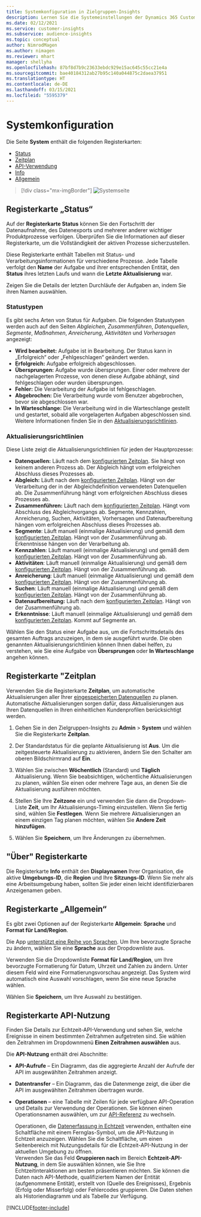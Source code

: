 ```yaml
---
title: Systemkonfiguration in Zielgruppen-Insights
description: Lernen Sie die Systemeinstellungen der Dynamics 365 Customer Insights-Zielgruppen-Insights Funktionalität kennen.
ms.date: 02/12/2021
ms.service: customer-insights
ms.subservice: audience-insights
ms.topic: conceptual
author: NimrodMagen
ms.author: nimagen
ms.reviewer: mhart
manager: shellyha
ms.openlocfilehash: 87bf8d7b9c23633ebdc929e15ac645c55cc21e4a
ms.sourcegitcommit: bae40184312ab27b95c140a044875c2daea37951
ms.translationtype: HT
ms.contentlocale: de-DE
ms.lasthandoff: 03/15/2021
ms.locfileid: "5595379"
---
```

# <a name="system-configuration"></a>Systemkonfiguration

Die Seite **System** enthält die folgenden Registerkarten:
- [Status](#status-tab)
- [Zeitplan](#schedule-tab)
- [API-Verwendung](#api-usage-tab)
- [Info](#about-tab)
- [Allgemein](#general-tab)

> [!div class="mx-imgBorder"]
> ![Systemseite](media/system-tabs.png "System-Seite")

## <a name="status-tab"></a>Registerkarte „Status“

Auf der **Registerkarte Status** können Sie den Fortschritt der Datenaufnahme, des Datenexports und mehrerer anderer wichtiger Produktprozesse verfolgen. Überprüfen Sie die Informationen auf dieser Registerkarte, um die Vollständigkeit der aktiven Prozesse sicherzustellen.

Diese Registerkarte enthält Tabellen mit Status- und Verarbeitungsinformationen für verschiedene Prozesse. Jede Tabelle verfolgt den **Name** der Aufgabe und ihrer entsprechenden Entität, den **Status** ihres letzten Laufs und wann die **Letzte Aktualisierung** war.

Zeigen Sie die Details der letzten Durchläufe der Aufgaben an, indem Sie ihren Namen auswählen.

### <a name="status-types"></a>Statustypen

Es gibt sechs Arten von Status für Aufgaben. Die folgenden Statustypen werden auch auf den Seiten *Abgleichen*, *Zusammenführen*, *Datenquellen*, *Segmente*, *Maßnahmen*, *Anreicherung*, *Aktivitäten* und *Vorhersagen* angezeigt:

- **Wird bearbeitet:** Aufgabe ist in Bearbeitung. Der Status kann in „Erfolgreich“ oder „Fehlgeschlagen“ geändert werden.
- **Erfolgreich:** Aufgabe erfolgreich abgeschlossen.
- **Übersprungen:** Aufgabe wurde übersprungen. Einer oder mehrere der nachgelagerten Prozesse, von denen diese Aufgabe abhängt, sind fehlgeschlagen oder wurden übersprungen.
- **Fehler:** Die Verarbeitung der Aufgabe ist fehlgeschlagen.
- **Abgebrochen:** Die Verarbeitung wurde vom Benutzer abgebrochen, bevor sie abgeschlossen war.
- **In Warteschlange:** Die Verarbeitung wird in die Warteschlange gestellt und gestartet, sobald alle vorgelagerten Aufgaben abgeschlossen sind. Weitere Informationen finden Sie in den [Aktualisierungsrichtlinien](#refresh-policies).

### <a name="refresh-policies"></a>Aktualisierungsrichtlinien

Diese Liste zeigt die Aktualisierungsrichtlinien für jeden der Hauptprozesse:

- **Datenquellen:** Läuft nach dem [konfigurierten Zeitplan](#schedule-tab). Sie hängt von keinem anderen Prozess ab. Der Abgleich hängt vom erfolgreichen Abschluss dieses Prozesses ab.
- **Abgleich:** Läuft nach dem [konfigurierten Zeitplan](#schedule-tab). Hängt von der Verarbeitung der in der Abgleichdefinition verwendeten Datenquellen ab. Die Zusammenführung hängt vom erfolgreichen Abschluss dieses Prozesses ab.
- **Zusammenführen:** Läuft nach dem [konfigurierten Zeitplan](#schedule-tab). Hängt vom Abschluss des Abgleichvorgangs ab. Segmente, Kennzahlen, Anreicherung, Suchen, Aktivitäten, Vorhersagen und Datenaufbereitung hängen vom erfolgreichen Abschluss dieses Prozesses ab.
- **Segmente**: Läuft manuell (einmalige Aktualisierung) und gemäß dem [konfigurierten Zeitplan](#schedule-tab). Hängt von der Zusammenführung ab. Erkenntnisse hängen von der Verarbeitung ab.
- **Kennzahlen**: Läuft manuell (einmalige Aktualisierung) und gemäß dem [konfigurierten Zeitplan](#schedule-tab). Hängt von der Zusammenführung ab.
- **Aktivitäten**: Läuft manuell (einmalige Aktualisierung) und gemäß dem [konfigurierten Zeitplan](#schedule-tab). Hängt von der Zusammenführung ab.
- **Anreicherung**: Läuft manuell (einmalige Aktualisierung) und gemäß dem [konfigurierten Zeitplan](#schedule-tab). Hängt von der Zusammenführung ab.
- **Suchen**: Läuft manuell (einmalige Aktualisierung) und gemäß dem [konfigurierten Zeitplan](#schedule-tab). Hängt von der Zusammenführung ab.
- **Datenaufbereitung:** Läuft nach dem [konfigurierten Zeitplan](#schedule-tab). Hängt von der Zusammenführung ab.
- **Erkenntnisse**: Läuft manuell (einmalige Aktualisierung) und gemäß dem [konfigurierten Zeitplan](#schedule-tab). Kommt auf Segmente an.

Wählen Sie den Status einer Aufgabe aus, um die Fortschrittsdetails des gesamten Auftrags anzuzeigen, in dem sie ausgeführt wurde. Die oben genannten Aktualisierungsrichtlinien können Ihnen dabei helfen, zu verstehen, wie Sie eine Aufgabe von **Übersprungen** oder **In Warteschlange** angehen können.

## <a name="schedule-tab"></a>Registerkarte "Zeitplan

Verwenden Sie die Registerkarte **Zeitplan**, um automatische Aktualisierungen aller Ihrer [eingespeicherten Datenquellen](data-sources.md) zu planen. Automatische Aktualisierungen sorgen dafür, dass Aktualisierungen aus Ihren Datenquellen in Ihren einheitlichen Kundenprofilen berücksichtigt werden.

1. Gehen Sie in den Zielgruppen-Insights zu **Admin** > **System** und wählen Sie die Registerkarte **Zeitplan**.

2. Der Standardstatus für die geplante Aktualisierung ist **Aus**. Um die zeitgesteuerte Aktualisierung zu aktivieren, ändern Sie den Schalter am oberen Bildschirmrand auf **Ein**.

3. Wählen Sie zwischen **Wöchentlich** (Standard) und **Täglich** Aktualisierung. Wenn Sie beabsichtigen, wöchentliche Aktualisierungen zu planen, wählen Sie einen oder mehrere Tage aus, an denen Sie die Aktualisierung ausführen möchten.

4. Stellen Sie Ihre **Zeitzone** ein und verwenden Sie dann die Dropdown-Liste **Zeit**, um Ihr Aktualisierungs-Timing einzustellen. Wenn Sie fertig sind, wählen Sie **Festlegen**. Wenn Sie mehrere Aktualisierungen an einem einzigen Tag planen möchten, wählen Sie **Andere Zeit hinzufügen**.

5. Wählen Sie **Speichern**, um Ihre Änderungen zu übernehmen.

## <a name="about-tab"></a>"Über" Registerkarte

Die Registerkarte **Info** enthält den **Displaynamen** Ihrer Organisation, die aktive **Umgebungs-ID**, die **Region** und Ihre **Sitzungs-ID**. Wenn Sie mehr als eine Arbeitsumgebung haben, sollten Sie jeder einen leicht identifizierbaren Anzeigenamen geben.

## <a name="general-tab"></a>Registerkarte „Allgemein“

Es gibt zwei Optionen auf der Registerkarte **Allgemein**: **Sprache** und **Format für Land/Region**.

Die App [unterstützt eine Reihe von Sprachen](supported-languages.md). Um Ihre bevorzugte Sprache zu ändern, wählen Sie eine **Sprache** aus der Dropdownliste aus.

Verwenden Sie die Dropdownliste **Format für Land/Region**, um Ihre bevorzugte Formatierung für Datum, Uhrzeit und Zahlen zu ändern. Unter diesem Feld wird eine Formatierungsvorschau angezeigt. Das System wird automatisch eine Auswahl vorschlagen, wenn Sie eine neue Sprache wählen.

Wählen Sie **Speichern**, um Ihre Auswahl zu bestätigen.

## <a name="api-usage-tab"></a>Registerkarte API-Nutzung

Finden Sie Details zur Echtzeit-API-Verwendung und sehen Sie, welche Ereignisse in einem bestimmten Zeitrahmen aufgetreten sind. Sie wählen den Zeitrahmen im Dropdownmenü **Einen Zeitrahmen auswählen** aus. 

Die **API-Nutzung** enthält drei Abschnitte: 
- **API-Aufrufe** – Ein Diagramm, das die aggregierte Anzahl der Aufrufe der API im ausgewählten Zeitrahmen anzeigt.

- **Datentransfer** – Ein Diagramm, das die Datenmenge zeigt, die über die API im ausgewählten Zeitrahmen übertragen wurde.

-  **Operationen** – eine Tabelle mit Zeilen für jede verfügbare API-Operation und Details zur Verwendung der Operationen. Sie können einen Operationsnamen auswählen, um zur [API-Referenz](https://developer.ci.ai.dynamics.com/api-details#api=CustomerInsights&operation=Get-all-instances) zu wechseln.

   Operationen, die [Datenerfassung in Echtzeit](real-time-data-ingestion.md) verwenden, enthalten eine Schaltfläche mit einem Fernglas-Symbol, um die API-Nutzung in Echtzeit anzuzeigen. Wählen Sie die Schaltfläche, um einen Seitenbereich mit Nutzungsdetails für die Echtzeit-API-Nutzung in der aktuellen Umgebung zu öffnen.   
   Verwenden Sie das Feld **Gruppieren nach** im Bereich **Echtzeit-API-Nutzung**, in dem Sie auswählen können, wie Sie Ihre Echtzeitinteraktionen am besten präsentieren möchten. Sie können die Daten nach API-Methode, qualifiziertem Namen der Entität (aufgenommene Entität), erstellt von (Quelle des Ereignisses), Ergebnis (Erfolg oder Misserfolg) oder Fehlercodes gruppieren. Die Daten stehen als Historiendiagramm und als Tabelle zur Verfügung.


[!INCLUDE[footer-include](../includes/footer-banner.md)]
